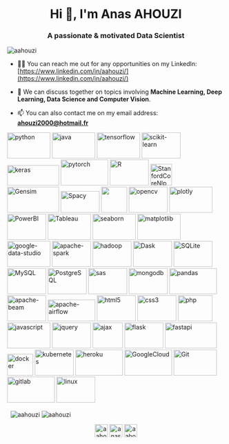 <h1 align="center">Hi 👋, I'm Anas AHOUZI</h1>
<h3 align="center">A passionate & motivated Data Scientist</h3>

<p align="left"> <img src="https://komarev.com/ghpvc/?username=aahouzi" alt="aahouzi" /> </p>

- 👨‍💻 You can reach me out for any opportunities on my LinkedIn: [https://www.linkedin.com/in/aahouzi/](https://www.linkedin.com/in/aahouzi/)

- 💬 We can discuss together on topics involving **Machine Learning, Deep Learning, Data Science and Computer Vision**.

- 📫 You can also contact me on my email address: **ahouzi2000@hotmail.fr**

<p align="left">
   <img src="https://www.vectorlogo.zone/logos/python/python-ar21.svg" alt="python" width="100" height="60"/>
   <img src="https://www.vectorlogo.zone/logos/java/java-ar21.svg" alt="java" width="100" height="60"/>
   <img src="https://www.vectorlogo.zone/logos/tensorflow/tensorflow-ar21.svg" alt="tensorflow" width="100" height="60"/>
   <img src="https://seeklogo.com/images/S/scikit-learn-logo-8766D07E2E-seeklogo.com.png" alt="scikit-learn" width="90" height="60"/>
   <img src="https://keras.io/img/logo.png" alt="keras" width="120" height="47"/>
   <img src="https://www.vectorlogo.zone/logos/pytorch/pytorch-ar21.svg" alt="pytorch" width="110" height="60"/>
   <img src="https://www.vectorlogo.zone/logos/r-project/r-project-ar21.svg" alt="R" width="90" height="60"/>
   <img src="https://encrypted-tbn0.gstatic.com/images?q=tbn:ANd9GcSAKovfec6owEnabHiXImJwDmFmHg53HXB0rA&usqp=CAU" alt="StanfordCoreNlp" width="50" height="50" />
   <img src="https://radimrehurek.com/gensim_4.0.0/_images/gensim_logo_positive_complete_tb.png" alt="Gensim" width="120" height="60"/>
   <img src="https://upload.wikimedia.org/wikipedia/commons/thumb/8/88/SpaCy_logo.svg/1200px-SpaCy_logo.svg.png" alt="Spacy" width="90" height="50"/>
   <img src="https://i2.wp.com/clay-atlas.com/wp-content/uploads/2019/08/python_nltk.png?resize=592%2C644&ssl=1 alt="NLTK" width="60" height="60"/>
   <img src="https://www.vectorlogo.zone/logos/opencv/opencv-ar21.svg" alt="opencv" width="90" height="60"/>
   <img src="https://www.vectorlogo.zone/logos/plot_ly/plot_ly-ar21.svg" alt="plotly" width="100" height="60"/>
   <img src="https://www.vectorlogo.zone/logos/microsoft_powerbi/microsoft_powerbi-ar21.svg" alt="PowerBI" width="90" height="60"/>
   <img src="https://www.traveldoo.com/wp-content/uploads/2019/06/tableau-logo.jpg" alt="Tableau" width="100" height="60"/>
   <img src="https://seaborn.pydata.org/_static/logo-wide-lightbg.svg" alt="seaborn" width="100" height="60"/>
   <img src="https://matplotlib.org/_static/logo2_compressed.svg" alt="matplotlib" width="100" height="60"/>
   <img src="https://www.site-internet-qualite.fr/media/vignette/5442.jpg" alt="google-data-studio" width="100" height="60"/>
   <img src="https://www.vectorlogo.zone/logos/apache_spark/apache_spark-ar21.svg" alt="apache-spark" width="90" height="60"/>
   <img src="https://www.vectorlogo.zone/logos/apache_hadoop/apache_hadoop-ar21.svg" alt="hadoop" width="90" height="60"/>
   <img src="https://www.vectorlogo.zone/logos/dask/dask-ar21.svg" alt="Dask" width="90" height="60"/>
   <img src="https://www.vectorlogo.zone/logos/sqlite/sqlite-ar21.svg" alt="SQLite" width="90" height="60"/>
   <img src="https://www.vectorlogo.zone/logos/mysql/mysql-ar21.svg" alt="MySQL" width="90" height="60"/>
   <img src="https://www.vectorlogo.zone/logos/postgresql/postgresql-ar21.svg" alt="PostgreSQL" width="90" height="60"/>                                                <img src="https://www.vectorlogo.zone/logos/sas/sas-ar21.svg" alt="sas" width="90" height="60"/> 
   <img src="https://www.vectorlogo.zone/logos/mongodb/mongodb-ar21.svg" alt="mongodb" width="90" height="60"/>
   <img src="https://upload.wikimedia.org/wikipedia/commons/thumb/e/ed/Pandas_logo.svg/1200px-Pandas_logo.svg.png" alt="pandas" width="110" height="60"/>              <img src="https://www.vectorlogo.zone/logos/apache_beam/apache_beam-ar21.svg" alt="apache-beam" width="90" height="60"/>                                            <img src="https://upload.wikimedia.org/wikipedia/commons/d/de/AirflowLogo.png" alt="apache-airflow" width="110" height="50"/>       
   <img src="https://www.vectorlogo.zone/logos/w3_html5/w3_html5-ar21.svg" alt="html5" width="90" height="60"/>
   <img src="https://www.softfluent.fr/wp-content/uploads/2019/10/css-3.png" alt="css3" width="90" height="60"/>
   <img src="https://www.vectorlogo.zone/logos/php/php-ar21.svg" alt="php" width="80" height="60"/>
   <img src="https://www.vectorlogo.zone/logos/javascript/javascript-ar21.svg" alt="javascript" width="100" height="60"/>
   <img src="https://www.vectorlogo.zone/logos/jquery/jquery-ar21.svg" alt="jquery" width="90" height="60" />                                                          <img src="https://miro.medium.com/max/800/1*BBYoIy6qy2jmBtOMJx7Ndw.png" alt="ajax" width="70" height="60"/>
   <img src="https://www.vectorlogo.zone/logos/pocoo_flask/pocoo_flask-ar21.svg" alt="flask" width="90" height="60"/>
   <img src="https://fastapi.tiangolo.com/img/logo-margin/logo-teal.png" alt="fastapi" width="120" height="60" />                                                      <img src="https://www.vectorlogo.zone/logos/docker/docker-official.svg" alt="docker" width="60" height="50"/>
   <img src="https://www.vectorlogo.zone/logos/kubernetes/kubernetes-ar21.svg" alt="kubernetes" width="90" height="60"/>
   <img src="https://www.vectorlogo.zone/logos/heroku/heroku-ar21.svg" alt="heroku" width="110" height="60"/>                                                          <img src="https://www.vectorlogo.zone/logos/google_cloud/google_cloud-ar21.svg" alt="GoogleCloud" width="110" height="60"/>
   <img src="https://www.vectorlogo.zone/logos/git-scm/git-scm-ar21.svg" alt="Git" width="100" height="60"/>
   <img src="https://www.vectorlogo.zone/logos/gitlab/gitlab-ar21.svg" alt="gitlab" width="110" height="60"/>
   <img src="https://www.vectorlogo.zone/logos/linux/linux-ar21.svg" alt="linux" width="90" height="60"/>
</p>

<p>&nbsp;
   <img align="center" src="https://github-readme-stats.vercel.app/api?username=aahouzi&show_icons=true&tmp=a" alt="aahouzi" />
   <img align="center" src="https://github-readme-stats.vercel.app/api/top-langs/?username=aahouzi&layout=compact&hide=html" alt="aahouzi" />                        </p>


<p align="center">
<a href="https://www.hackerrank.com/aahouzi" target="_blank"><img align="center" src="https://cdn.jsdelivr.net/npm/simple-icons@3.0.1/icons/hackerrank.svg" alt="aahouzi" height="30" width="30" /></a>
<a href="https://www.linkedin.com/in/aahouzi/" target="_blank"><img align="center" src="https://cdn.jsdelivr.net/npm/simple-icons@3.0.1/icons/linkedin.svg" alt="anas-ahouzi" height="30" width="30" /></a>
<a href="https://stackoverflow.com/users/14928290/aahouzi?tab=profile" target="_blank"><img align="center" src="https://cdn.jsdelivr.net/npm/simple-icons@3.0.1/icons/stackoverflow.svg" alt="aahouzi" height="30" width="30" /></a>
</p>
